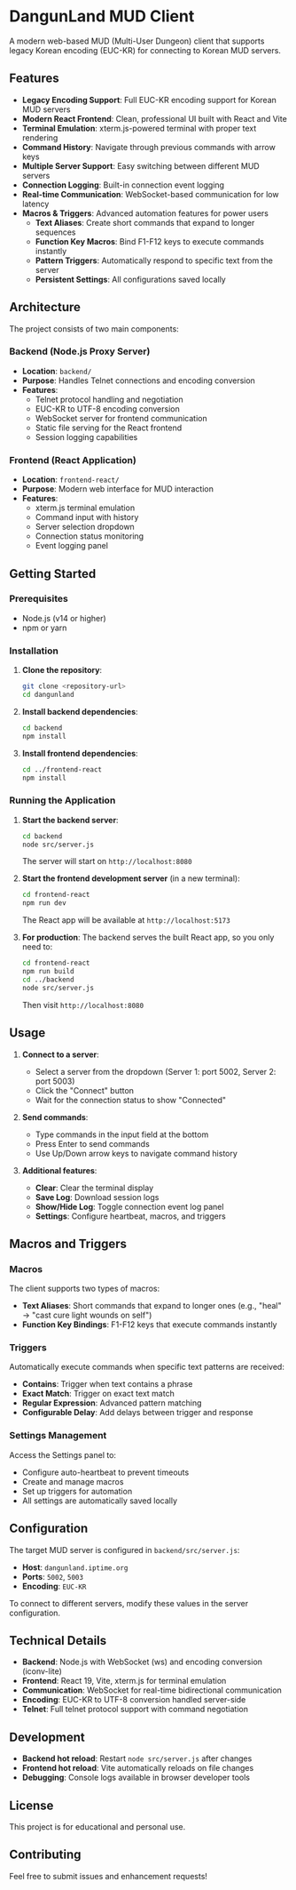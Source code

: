# DangunLand MUD Client

A modern web-based MUD (Multi-User Dungeon) client that supports legacy Korean encoding (EUC-KR) for connecting to Korean MUD servers.

## Features

- **Legacy Encoding Support**: Full EUC-KR encoding support for Korean MUD servers
- **Modern React Frontend**: Clean, professional UI built with React and Vite
- **Terminal Emulation**: xterm.js-powered terminal with proper text rendering
- **Command History**: Navigate through previous commands with arrow keys
- **Multiple Server Support**: Easy switching between different MUD servers
- **Connection Logging**: Built-in connection event logging
- **Real-time Communication**: WebSocket-based communication for low latency
- **Macros & Triggers**: Advanced automation features for power users
  - **Text Aliases**: Create short commands that expand to longer sequences
  - **Function Key Macros**: Bind F1-F12 keys to execute commands instantly
  - **Pattern Triggers**: Automatically respond to specific text from the server
  - **Persistent Settings**: All configurations saved locally

## Architecture

The project consists of two main components:

### Backend (Node.js Proxy Server)
- **Location**: `backend/`
- **Purpose**: Handles Telnet connections and encoding conversion
- **Features**:
  - Telnet protocol handling and negotiation
  - EUC-KR to UTF-8 encoding conversion
  - WebSocket server for frontend communication
  - Static file serving for the React frontend
  - Session logging capabilities

### Frontend (React Application)
- **Location**: `frontend-react/`
- **Purpose**: Modern web interface for MUD interaction
- **Features**:
  - xterm.js terminal emulation
  - Command input with history
  - Server selection dropdown
  - Connection status monitoring
  - Event logging panel

## Getting Started

### Prerequisites
- Node.js (v14 or higher)
- npm or yarn

### Installation

1. **Clone the repository**:
   ```bash
   git clone <repository-url>
   cd dangunland
   ```

2. **Install backend dependencies**:
   ```bash
   cd backend
   npm install
   ```

3. **Install frontend dependencies**:
   ```bash
   cd ../frontend-react
   npm install
   ```

### Running the Application

1. **Start the backend server**:
   ```bash
   cd backend
   node src/server.js
   ```
   The server will start on `http://localhost:8080`

2. **Start the frontend development server** (in a new terminal):
   ```bash
   cd frontend-react
   npm run dev
   ```
   The React app will be available at `http://localhost:5173`

3. **For production**: The backend serves the built React app, so you only need to:
   ```bash
   cd frontend-react
   npm run build
   cd ../backend
   node src/server.js
   ```
   Then visit `http://localhost:8080`

## Usage

1. **Connect to a server**:
   - Select a server from the dropdown (Server 1: port 5002, Server 2: port 5003)
   - Click the "Connect" button
   - Wait for the connection status to show "Connected"

2. **Send commands**:
   - Type commands in the input field at the bottom
   - Press Enter to send commands
   - Use Up/Down arrow keys to navigate command history

3. **Additional features**:
   - **Clear**: Clear the terminal display
   - **Save Log**: Download session logs
   - **Show/Hide Log**: Toggle connection event log panel
   - **Settings**: Configure heartbeat, macros, and triggers

## Macros and Triggers

### Macros
The client supports two types of macros:
- **Text Aliases**: Short commands that expand to longer ones (e.g., "heal" → "cast cure light wounds on self")
- **Function Key Bindings**: F1-F12 keys that execute commands instantly

### Triggers
Automatically execute commands when specific text patterns are received:
- **Contains**: Trigger when text contains a phrase
- **Exact Match**: Trigger on exact text match
- **Regular Expression**: Advanced pattern matching
- **Configurable Delay**: Add delays between trigger and response

### Settings Management
Access the Settings panel to:
- Configure auto-heartbeat to prevent timeouts
- Create and manage macros
- Set up triggers for automation
- All settings are automatically saved locally

## Configuration

The target MUD server is configured in `backend/src/server.js`:
- **Host**: `dangunland.iptime.org`
- **Ports**: `5002`, `5003`
- **Encoding**: `EUC-KR`

To connect to different servers, modify these values in the server configuration.

## Technical Details

- **Backend**: Node.js with WebSocket (ws) and encoding conversion (iconv-lite)
- **Frontend**: React 19, Vite, xterm.js for terminal emulation
- **Communication**: WebSocket for real-time bidirectional communication
- **Encoding**: EUC-KR to UTF-8 conversion handled server-side
- **Telnet**: Full telnet protocol support with command negotiation

## Development

- **Backend hot reload**: Restart `node src/server.js` after changes
- **Frontend hot reload**: Vite automatically reloads on file changes
- **Debugging**: Console logs available in browser developer tools

## License

This project is for educational and personal use.

## Contributing

Feel free to submit issues and enhancement requests!
